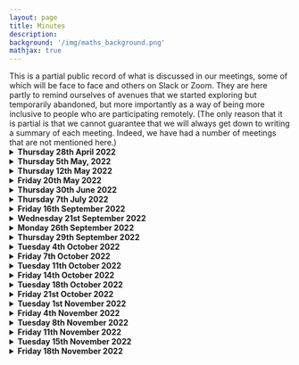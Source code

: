 ```yaml
---
layout: page
title: Minutes
description:
background: '/img/maths_background.png'
mathjax: true
---
```

<!-- dropdown help from: https://gist.github.com/pierrejoubert73/902cc94d79424356a8d20be2b382e1ab -->
<!-- markdown help from: https://stackoverflow.com/questions/15917463/embedding-markdown-in-jekyll-html --> 
<div markdown="1">
This is a partial public record of what is discussed in our meetings, some of which will be face to face and others on Slack or Zoom. They are here partly to remind ourselves of avenues that we started exploring but temporarily abandoned, but more importantly as a way of being more inclusive to people who are participating remotely. (The only reason that it is partial is that we cannot guarantee that we will always get down to writing a summary of each meeting. Indeed, we have had a number of meetings that are not mentioned here.)

<details>
    <summary><b>Thursday 28th April 2022</b></summary>
    
<!-- ### Thursday 28th April 2022 -->
    
*Present (on Zoom): Katie Collins, Timothy Gowers, Angeliki Koutsoukou-Argyraki, Matei Mandache, Bhavik Mehta, Wills Wynn-Thomas.*

This was mainly an introductory meeting where those present got to know each other. Amongst the topics discussed were what our short-term targets might be, when we wanted to start in earnest, how an associated website might be designed and what platform it might run on, how best to organize ourselves to get the benefits of being a team, and what further skills we might be looking for when recruiting. The meeting took place half an hour or so after TG announced the project online.

Not too many firm conclusions were reached. Here are a few scattered thoughts that I (TG) remember a week later.

1. There was a fairly clear wish to get started as soon as possible, though some of us had other commitments that would for the time being limit the amount they could devote to the project. The level of activity is likely to increase significantly in September and then again from October.
2. There seemed to be general acceptance that a good short-term target would be to try to develop a platform that would make applying problem-transforming ``moves" easy and transparent, so that (i) people could play with it and (ii) people could design high-level programs for choosing which move to do when, with the implementation of the moves already taken care of. If we had such a platform, it could greatly facilitate, and therefore accelerate, later research.
3. It was felt that the approach we were likely to take was sufficiently different from the approaches taken in various formalization communities that it would be better to create such a platform from scratch than to write it on top of a prover such as Lean, Isabelle or Coq. (However, we would make the design public, to make it as easy as possible for anyone who wanted to build a similar platform in Lean, say.) 
4. The suggestion was made that Sledgehammer would be useful for identifying problems that are beyond the scope of current provers, to give us some challenges to work towards.
5. Github pages was suggested as a good platform for a website. It was felt that we might need various different kinds of page. For example, a wiki could be useful as a way of organizing what we had done so far, and helping others to join in at a later stage. Something like a blog could be good for shorter-term interactions. And it would be good to have repositories for things like attempts to find "fully motivated proofs" of theorems, bits of code, accounts of technical difficulties that are holding us up (that is, "open problems" but not in the usual mathematical sense), possible approaches to some of the theoretical questions, and so on.
</details> 

<details>
    <summary><b>Thursday 5th May, 2022</b></summary>

<!-- ### Thursday 5th May 2022 -->

*Present (on Zoom): Katie Collins, Timothy Gowers, Mateja Jamnik, Angeliki Koutsoukou-Argyraki, Matei Mandache, Bhavik Mehta, Wills Wynn-Thomas.*

I am writing this almost a week later, and have only a rather incomplete memory of the meeting. We welcomed Mateja Jamnik, who underlined the importance of having clear criteria for what would constitute success with the project. TG pointed out that this was partially addressed in the 54-page document accompanying the announcement of the project. However, the criteria there were focused mainly on extending the range of proofs that can be found without cheating, and while sufficient progress in that direction would certainly count as success, there are more theoretical goals that would do so as well, if attained, so further thought is needed here. 

TG reported on the reaction to the announcement a week earlier, including almost 30 expressions of interest from potential future participants. 

There was some discussion about what constitutes a motivated proof. MM reported on his attempts to find a motivated proof of the intermediate value theorem. He had found that the easiest approach to motivate was repeated bisection, but that it was difficult to justify completely the observation that the intersection of the intervals is a singleton -- where does the decision to look at the limit of the left end points come from? MJ pointed out that some of our ideas about motivated proofs and the relationship between move types and what is stored in the library resemble Alan Bundy's concept of proof planning. 

BM introduced a functional equation $f(x^3+y^3)=xf(x^2)+y^2f(y)$ (where $f:\mathbb R\to\mathbb R$) and some time was spent trying to find a motivated solution to it. We got as far as conjecturing, in a suitably motivated way, that the only solutions were of the form $f(x)=ax$. 

The website was again discussed but the discussion was rather brief and not much progress was made. However, KC had made useful suggestions during the preceding week: among the options considered (for very different purposes) were GitHub pages and Slack.
</details> 

<details>
    <summary><b>Thursday 12th May 2022</b></summary> 
    
<!-- ### Thursday 12th May 2022 -->

*Present (on Zoom): Katie Collins, Timothy Gowers, Angeliki Koutsoukou-Argyraki, Matei Mandache, Bhavik Mehta, Wills Wynn-Thomas. Apologies received from Mateja Jamnik.*

We started out by discussing what we wanted from a website. TG had sent round some ideas during the week. BM, KC and TG agreed to discuss it further, with MM also expressing an interest, and revealing that he had some knowledge of Javascript.

We spent a bit of time discussing what might go into the library of a theorem-proving program, the basic idea being that it should represent the "background knowledge" of a human mathematician who is solving a problem. What qualifies a statement to be "library-worthy", as opposed, say, to being a statement that one would expect to deduce quickly from library results? And how should the library be structured? Should it have a tree (or DAG) structure? Should there be tags to model associative memory? Should a useful special case of a general result be recorded separately? There are many questions like these.

AK-A told us about a project she is involved in called [concept-oriented search](https://behemoth.cl.cam.ac.uk/search).

We also discussed Monte-Carlo key search.

We discussed "noticing". For instance, what happens when it jumps out at us that the expansion of $(x+y)^3$ is relevant to a problem where it is not given to us directly?

We talked about post-mortems of proofs, which are important for human mathematicians but potentially quite challenging to program a computer to do. For example, if we are searching for a suitable inductive hypothesis, sometimes we try out a hypothesis that we do not expect to work, with a view to analysing why it doesn't work and strengthening it in a suitable way. As another example, sometimes to find a proof of a statement we try to prove the negation with a view to understanding why we have failed. 

AK-A mentioned Nitpick and Quickcheck, two counterexample-finding tools in Isabelle.

</details> 

<details> 
    <summary><b>Friday 20th May 2022</b></summary> 
    
<!-- ### Friday 20th May 2022 -->

*Present (in person, at different moments): Katie Collins, Timothy Gowers, Angeliki Kousoukou-Argyraki, Bhavik Mehta, Wills Wynn-Thomas.*

We met in person for the first time. In the late morning Katie Collins, Bhavik Mehta and Timothy Gowers mainly discussed technical details of the website. We then went to lunch in Churchill, where we had arranged to meet members of Larry Paulson's group. Wills Wynn-Thomas joined us there. After lunch, TG, BM and WW-T went back to CMS (the Centre for Mathematical Sciences) with Angeliki Koutsoukou-Argyraki, where for the first time we were able to have a mathematical discussion with the help of a whiteboard (and also a glass table top). We discussed how a proof of Ramsey's theorem might be generated using a finite set of moves, and also, following on from the discussion initiated by Matei Mandache two weeks earlier, how the proof of the intermediate value theorem that produces the rabbit $\sup\lbrace x\in\mathbb R: x^2<2\rbrace$ could be fully motivated. Some progress was made.

</details> 
    
<details> 
    <summary><b>Thursday 30th June 2022</b></summary> 
    
<!-- ### Thursday 30th June 2022 -->

*Present (on Zoom): Katie Collins, Timothy Gowers, Angeliki Kousoukou-Argyraki, Matei Mandache, Bhavik Mehta, Wills Wynn-Thomas.*

This is not the first meeting since 12th May, but the meetings since then have been on Slack, so we have complete transcripts of them. 

We discussed the current state of the website: the upshot of the discussion was that soon it will be ready to be populated, and that it is a realistic target to have a fairly complete initial website by the end of July.

TG gave an update on recruits: one postdoc is due to start in October and two PhD students in January.

We discussed where we felt we had got to with defining move types. There is work needed to define individual move types more precisely, which also requires us to pin down what precisely is being ``moved", so there was some discussion about how we should define what a problem state is. It seemed like a realistic target to come up with a satisfactory notion of problem state by the end of the month, and to have a program that could implement at least some move types (but not necessarily with a nice interface). By the end of September, it might be reasonable to hope for more: a system that would allow us to implement all the move types that we have come up with so far, and moreover a system that would be readily extendable. Ideally the interface would be nice enough to be convenient to use even if it wasn't all that pretty.

</details>
    
<details> 
    <summary><b>Thursday 7th July 2022</b></summary> 
    
<!-- ### Thursday 7th July 2022 -->

*Present (on Zoom): Timothy Gowers, Angeliki Kousoukou-Argyraki, Matei Mandache, Bhavik Mehta, Wills Wynn-Thomas. Apologies received from Katie Collins.*

We discussed whether it would be desirable to switch for a while from our current focus on theoretical questions (and in particular the question of pinning down a good notion of "motivated proof") to trying to design and implement an algorithm. The aim in the latter case would be to produce a program that was capable of solving problems that ROBOT had been unable to solve, and more generally to set ourselves a benchmark by seeing what we were able to achieve in a relatively short time before the project started in earnest in October.
    
The general feeling was that this would be a good idea. Of course, it raised subsidiary questions. One was what problems we would like the program to solve that ROBOT did not solve. TG is keen on trying to get a program that can prove that a uniform limit of continuous functions is continuous, which he judges to be an ambitious but not unrealistic target. It would also be good to try to identify problems that are just beyond what ROBOT could do -- one such example is to prove that if f is an injection then f(A cap B) = f(A) cap f(B).
    
AK-A brought up the question of how we wanted to go about populating the library that the program would draw on, making the suggestion that we might like to take an existing library and modify it for our purposes (which would include leaving out several of its statements, and also imposing some kind of partial order on the results). TG raised the issue that the way results are stated in textbooks is often not the way we use them in context: for example, if we see that d(x,y) < a and d(y,z) < b, we will typically go in one step to d(x,z) < a + b. So we may want several different formulations of key results so that the program doesn't have to keep working out the simple equivalences. 
    
It was agreed that at this stage the most efficient way to get a program up and running would be for those interested in programming to work closely together.
    
 </details>
    
 <details> 
    <summary><b>Friday 16th September 2022</b></summary> 
    
<!-- ### Friday 16th September 2022 -->

*Present (on a Slack huddle): Timothy Gowers, Angeliki Kousoukou-Argyraki, Wills Wynn-Thomas.*

This was a meeting with just a few of us to discuss the structure and content of the library.
    
From what I remember, the bulk of the discussion ended up being looking at the HOL library and thinking about which results in it would be appropriate ones to include in our library and which wouldn't. We found examples of both, and thought about what the distinction was.
 
One example was the result   (succ x - y) - succ z = (x - y) - z.  I was fairly convinced that that should not be in our library, but what was the reason? Of course, it can be easily deduced from other results, but that is not a sufficient condition for excluding it, since if we include simple consequences of results, then it can make searching for matches much easier. (I'm thinking of things like versions of the triangle inequality such as $d(y,z) \leq d(x,y) + d(x,z)$ that are there to save us from having to use symmetry, or statements like $a + b - a = b$ that avoid the need to use commutativity and the definition of additive inverses.) In the end, what seems inappropriate about the above result is that it would not be used in a normal mathematical context or in a low-level context. To elaborate, if we are reasoning in the integers, we typically use properties of addition, subtraction, multiplication, etc., and we use them directly, so we never even write down an expression that involves the successor function. If on the other hand we wish to prove something like the associativity of addition using the Peano axioms, then we will use the successor function, but then it will be a low-level proof, so we would normally expect to work from the axioms, rather than using lots of statements like the one above. (More precisely, we would probably prove a sequence of basic facts, and each result in that sequence would make use of earlier results.)

Another example was a result in a section on Euclidean spaces, which said that if $u_1,...,u_n$ is an orthonormal basis and $|<x,u_i>| \leq |<y,u_i>|$ for every $i$, then $||x|| \leq ||y||$. It seems to me that if our target was to prove that $||x|| \leq ||y||$, then we wouldn't immediately go and search for tools such as the above, and see whether they work. Rather, we (by "we" I mean humans here) would tend to know that it's probably easier to square both sides, and if there was a handy basis around, then we might well change the target to $\sum_i<x,u_i>^2 \leq \sum_i<y,u_i>^2$. At that point, if there was some reason to think that the hypotheses might be satisfied, we could consider using the rule that if $a_i \leq b_i$ for every $i$, then $\sum_i a_i \leq \sum_i b_i$. That last result is in the HOL library too, but it seems more natural to me. So for some reason my instinct here is that the program should be expected to reduce the inner product statement to the more basic statement about real numbers. And I think that's borne out by what a human mathematician would say if challenged: the reason that $||x|| \leq ||u||$ would be that if every coordinate of $x$ w.r.t. the basis is at most the corresponding coordinate of $y$ w.r.t. the basis, then when you add up the squares of the coordinates of $x$ you get at most what you get for $y$ (silently using the fact that $x^2$ is an increasing function on the non-negative reals). I don't think anyone would appeal to the principle that if you increase the sizes of each coordinate then you increase the norm.
    
Even with the real-numbers result, I don't think if we want to prove that one sum is smaller than another sum that we should instantly reach for a result like that in the library, since very often its hypotheses won't be satisfied. But that's not really a question about the content of the library, so much as how library reasoning should work.

We also discussed the content of a library about Zorn's lemma and related results. We would surely want all three of AC, Zorn and the well-ordering principle in the library, because mathematicians make use of all three in proofs -- which equivalent statement is most convenient to use varies from problem to problem. But the library also contains a lot of lemmas about chains, maximal elements, etc. For instance, it has a slightly strange definition of the "successor" of a chain, which is applied to all subsets of the set in which the chain lives (no doubt for technical reasons). It is defined to be the set itself if the set is not a chain or if it is a maximal chain. Otherwise, it is defined to be any chain that strictly contains the given chain. So it's not well defined. I'm not sure how Isabelle handles that, but probably just by treating this kind of successorship as a relation rather than as a function. Anyhow, this is building up to saying that there is a lemma that says that C is a subset of succ(C), which follows completely trivially from the definition. This morning my view was that that should not belong to the library, but now that I think about it again, I'm less sure -- one wouldn't want the poor old program to have to go through the trivial proof. But I'm not sure I would want the definition of succ(C) in the first place, which I think is probably there for the purposes of formalizing a slightly strange proof of Zorn's lemma.
    
As a first stab at a general principle, I'd say that the easy results we want to put in the library are those that we would expect to use silently in higher-level proofs. So a result like  succ(x) - succ(y) = x - y  would not be included, because I can't imagine any problem for which it would be appropriate to quote that: if the problem is at the level of arithmetic then I would never mention succ, and if it's at the level of the Peano axioms then I would expect to formulate and prove that result if I found it useful. By contrast, a result such as  $(x + y \leq z\ \wedge\ y \geq 0)  => x \leq z$  is something that represents the kind of "small jump" that one often sees in mathematical writing, so it would be reasonable to include that in the library.
    
We also discussed other examples of reformulating results to make it easier for a program to spot when they can be applied. One example is the mean value theorem. It is quite common for undergraduates to see the theorem in lectures but then not to notice that it is the tool to use when one wishes to prove statements such as that if $f$ is differentiable with strictly positive derivative then it is strictly increasing. However, if one were to present a reformulation that says "Let $f$ be differentiable with derivative that belongs to an interval $I$. Then $f(b)-f(a)\in(b-a)I$ for every $a,b$.", then it would be easier to spot that the mean value theorem was applicable: the hypothesis is of exactly the right form, and the conclusion quickly implies what we want. It will be interesting to think about whether this can always be done or whether for some results one needs a separate type of "how to use this result" entry in the library. The former would be preferable, but maybe it is too much to hope for.
    
</details>
 
 <details> 
    <summary><b>Wednesday 21st September 2022</b></summary> 
    
<!-- ### Wednesday 21st September 2022 -->

*Small in-person meeting with Katie Collins, Timothy Gowers, and Wills Wynn-Thomas.*

The main focus was going through (part of) the proof that a uniform limit of continuous functions is continuous. We agreed that nested boxes are the best way to handle statements with a more complex logical structure. But since that wasn't controversial, it wasn't the most interesting point. We also talked a bit about whether it's possible to use hypotheses instead of type declarations. WTG wondered whether there might be problems applying a result such as that if $a + c < b + c$ then $a < b$ (stated with the hypotheses that $a$, $b$ and $c$ are real, say) in a situation where we had terms such as $d(x,y)$. Where in a problem state would it say that $d(x,y)$ satisfies the hypothesis "is real"? Would we, for example, use the hypothesis that $X$ is a metric space to "deduce" (using library reasoning) that for every $u$, $v$ in $X$ we have $d(u,v)$ real? If we did that, would it be importantly different from what a type system would do less visibly? I don't know what I think about this.
We also discussed situations where we have a hypothesis such as
     
$$ 
\forall \epsilon (\text{real}(\epsilon)\ \wedge\ \epsilon > 0) => ( \forall x\ x\in X\implies (P(x,\epsilon) => Q(x,\epsilon)) )
$$

One approach to a hypothesis like this is to make $\epsilon$ a metavariable and add the statements $\text{real}(\epsilon)$  and  $\epsilon > 0$   as targets (done in such a way that it's clear what hypotheses we're allowed to use). It looks a bit strange to do this, as these targets are somehow not "substantive". But that seems to be a question of presentation/interfaces etc. and not really a question about how the program should work.
Another approach is simply to "carry around" the conditions  $\text{real}(\epsilon)$  and  $\epsilon > 0$  as we go along, and reason with the "interesting" part of the hypothesis, knowing that at some stage we'll have to verify the conditions. This is similar in spirit to forming metavariables -- it's just that it's not the choice of epsilon that is being postponed (though that's true too) but the verification of some basic, and maybe sometimes less basic, conditions.

A technical point that came up is that the uniform convergence hypothesis is applied twice, to get that $f(x)$ is close to $f_n(x)$ and that $f(y)$ is close to $f_m(y)$, and it feels natural to use the same upper bound for both distances. But it also seems wrong to assume that when we use a universally quantified hypothesis more than once, then we should make the same substitutions both times. Indeed, we obviously won't do so for all variables, but I'm saying that we won't necessarily want to do so for any variables. So it feels safer to expect the program to choose different metavariables and identify them later if that seems appropriate (and indeed we end up wanting to identify n with m above). We didn't fully resolve this issue and WTG plans to work through the example by hand again to try to get an idea of how it would work if we don't take the same small real number both times.
     
We also briefly discussed how we wanted to handle OR statements in a tableau, which is not completely straightforward, since most of the nice options were taken up by the proposed notation for AND statements. Since an OR statement is logically equivalent to an implication, and since implications lead to various complications, it is not too surprising that OR statements are complicated too.

Another question that came up concerned peeling. If we have a box within a box, and in the smaller box is a quantifier, we can either peel it to just outside the smaller box or to right outside the whole thing. Which do we want to do? We'll need to look at some examples to decide on this. Logically this is starting with a statement such as $P\implies(Q\implies\forall x\ R(x))$ and deciding whether we want to change it to $P\implies\forall x\ Q\implies R(x)$ or to $\forall x\ P\implies(Q\implies R(x))$. The answer will certainly *sometimes* be the second option. The question is whether there are contexts for which the first option is preferable.
    
 </details>
    
 <details> 
    <summary><b>Monday 26th September 2022</b></summary> 
    
<!-- ### Monday 26th September 2022 -->

*Slack huddle with Katie Collins, Timothy Gowers, Angeliki Koutsoukou-Argyraki and Wills Wynn-Thomas, with Bill Hart attending in an unofficial capacity.* 

<p>The informal agenda of the meeting was effectively set in a Slack comment of Wills Wynn-Thomas, who wanted to talk about three "attackable issues", as he called them, that have arisen during his work on creating a first program. They are the nature of the library and how it should be searched, how the program should cope with easy existence problems (such as finding two positive numbers that add up to at most a given positive number), and what we should do about types.</p>
     
Before we got on to discussing those issues, WWT showed us the current state of the interface he is building, and the main thing the other participants took away from the meeting was how attractive it was. At the moment it lacks a lot of functionality that we would eventually want -- in particular, it has no automation, and although the user can choose some moves by simply clicking on appropriate buttons, some of them have to be typed in, and library search has to be done by had, also with typing in. However, there is every reason to think that these deficiencies will be remedied soon, and in the meantime the display of problem states and the implementation of moves that have been implemented are very impressive and a shot in the arm for the project. The interface is web based, so once it is sufficiently easy to use, we will think about deploying it publicly.
     
We reached a plan for starting the library, which was for AKA to create a document and fill it with a few results, for the rest of us to look at it and comment on the choice of results and the format in which they are entered, and once we reach some agreement about the content and format, for us to try to get quickly to a fairly substantial library, probably with AKA leading the effort but with others able to contribute to it. There was some discussion about how the library should be organized. WTG expressed the hope that its contents would not have to be categorized by hand, and that the program's search methods would automatically pick out suitable results. AKA pointed out that some categorization is important to make the library convenient for humans to browse (not for the purpose of solving problems, but for the purpose of evaluating the current state of the library). However, this categorization need not be used by the program. 
     
For the moment, the plan with easy existence problems is to have a repertoire of very easy problems -- ones that humans instantly know the answer to and that we don't want the program to have to keep on and on solving -- in the library, and for slightly harder existence problems to be solved by the program by means of metavariables and simplification of problem states. However, we are likely to have to revisit this question soon.
     
We agreed that it would be interesting to see how far we could get without an explicit type system. It's clear that we want the program to have some idea of types, so that it doesn't for instance see the statement 2+3=5 and consider trying to deduce from it that dim(5) is at most dim(2)+dim(3). This particular problem won't arise, as the program gives different names to different kinds of addition (in the background, though the interface will use the addition symbol for all of them). However, it may be that if we store results in the library with type declarations treated as hypotheses, then the program will simply not be able to make type errors of this kind unless its input already contains type errors.
</details>
    
<details> 
    <summary><b>Thursday 29th September 2022</b></summary>  
    
*In-person meeting with Katie Collins, Timothy Gowers, Bill Hart, Matei Mandache, and Wills Wynn Thomas*
    
After lunch with Larry Paulson's group, we had more of a work meeeting, mainly to discuss with Wills the next steps for the program. One suggestion was to introduce some very simple automation to it — e.g. a waterfall architecture that prompts the user when it finds more than one top-priority thing it can do. Another was that in the absence of a library, one could simply input the relevant library results (such as basic definitions) as hypotheses, which of course avoids the whole problem of library search but could still be interesting.
    
Bill raised an interesting point about whether making the library as efficiently searchable as possible for the program would conflict with making it conveniently searchable by humans — something we would want for the purposes of development. I don’t know whether we came to a firm conclusion on that question.
    
We also discussed what it would take to get the program to be able to solve easy algebra problems. Wills mentioned an example he had tried working through, which is to show that every element of a finite group has a non-trivial power equal to the identity. This appears to require an “idea” — to use the pigeonhole principle — which it is not immediately clear how to motivate, since the payoff doesn’t give you straight away a power of x equal to the identity, since you have to do the additional step of translating your two equal powers so that one of them becomes the identity. So what would prompt the program to use the pigeonhole principle in the first place?
    
After Katie and Tim had left, the meeting became a more technical one, mostly to go through the code written so far. There was a discussion also about whether we want the Haskell code for an interactive website to be run on a server (as it is at the moment) or to embed it into a Javascript program that executes on the client device. The consensus was that the latter would be preferable, due to security concerns and the risk of the server getting overloaded if there are too many requests.    
</details>
    
<details> 
    <summary><b>Tuesday 4th October 2022</b></summary>  
    
*In-person meeting with Michal Buran, Timothy Gowers, Bill Hart, Matei Mandache, and Wills Wynn Thomas*    
    
The main aim of the meeeting was to settle, if we could, on a format for library entries. We also had quite a detailed discussion about how a program could search the library without using brute force. Typically, a search will be for library results that have certain features, such as involving groups, or having a certain statement as a target (maybe only after some bound variables have been instantiated), etc. Probably we'll arrange the library in a way that makes it possible to do a tree search, or at least to narrow down the options a lot with a tree search, so that even if we resorted to brute force to do the rest, it would hardly matter from the point of view of running time (though we might want to be a bit subtler for theoretical reasons). 
    
We also considered the question of how much of a type system we would need, or how little we could get away with. The current plan is for equivalences to be stored in one way (the type conditions listed first and then a list of statements given that are equivalent under those conditions) and implications in another (all hypotheses, whether "substantive" or not, listed above the line, and conclusions below). WTG suggested a possible definition of a "non-substantive" hypothesis, as being one that one never actually proves except in the trivial way of matching it exactly with an assumption. So backwards reasoning that left a type hypothesis as an unmatched target would not be allowed. It may not be possible to detect this distinction automatically, but it would give a manual way of labelling type hypotheses when inputting library reuslts. 
    
We also had quite a lot of more speculative discussion, e.g. about how human memory works in a mathematical context and how we might try to model that. 
</details>
    
<details>
    <summary><b>Friday 7th October 2022</b></summary>
    
*In-person meeting with Michal Buran, Timothy Gowers, Bill Hart, Matei Mandache, and Wills Wynn Thomas*
    
A few hours before the meeting, MB sent a message to our Slack channel with some useful comments about the project. We discussed some of these. One was whether we were trying to model a "warts and all" human mathematician who tries silly things that don't work, learns from the experience, and eventually settles on a correct argument, or do we want more like a "superhuman" mathematician that almost magically chooses the best thing to try at each stage? TG suggested that maybe we want a superhuman mathematician for easy problems (a bit like a very experienced university professor dealing with routine questions from an undergraduate course), but that clearly there will come a point where we reach a plateau unless we allow quite a lot of backtracking. MB also expressed a worry that some of our motivated proofs were rational reconstructions after the event and that the true process of finding proofs is more messy. A third point was that maybe we are too optimistic about the general problem of extracting the right result from the library. A fourth, which we did not get round to discussing, was that there was a risk that we would overfit to a few problems unless we took steps to avoid that by feeding the program random problems that it had not seen before. And a fifth point was that it would be important to avoid "heuristic explosion": if we introduce too many heuristics to deal with difficulties as they arise, then we should make a serious effort to find deeper underlying principles that would allow us to reduce the number of them. 
    
Subtasks seem to be a good answer, at least in the short term, to some of these concerns, so we spent a while discussing them, and looking at how they can be used to solve a couple of problems. We decided that it was going to be hard to have a satisfactory library search procedure without using subtasks, so our immediate bottleneck is not in fact the lack of a library search procedure but rather the lack of a list of subtasks and features that would guide such a search. TG suggested that it would be good to have a clear separation in the program between the parts that recognise features and the parts that use that recognition to decide what moves to do. MM expressed keenness to start incorporating these aspects of the problem-solving process into the program. So all in all it became clear that settling on a good set of features/subtasks was a high priority. Another priority is to build up the library. TG showed some work he had done in that direction, focusing on definitions and results that would be useful for solving a topological-spaces problem that provides a characterization of continuous functions in terms of closures. The focus of his work was on the content of the library, but it should be fairly easy (if tedious) to rewrite the definitions and results he listed in the format we eventually decide on.
    
We discussed more general matters, such as how far we thought we would be able to go with basic moves and syntactic matching. The general view was that it could probably do some quite interesting things, but that eventually we would reach problems where more was needed. TG mentioned the problem of showing that a continuous function on [0,1] is bounded if one does not know the Heine-Borel theorem (or any other theorem related to compactness). The hard step for a program seems to be to get from observing that the function is locally bounded, which comes quite easily, to deciding to try to prove that [0,1] can be covered by finitely many of the intervals that show up in that statement. Once one has decided to prove that, finding the proof itself is not too bad, at least if one is familiar with "continuous induction". A possible route for a human would be to try to construct a locally bounded function on [0,1] that isn't bounded, and to notice what goes wrong. But that would be a step more sophisticated than anything that the "first generation" program we are currently planning could do. In general, a program that could attempt to prove the opposite of what it really wants to prove in order to learn from why it fails to do so would be powerful enough to solve some very interesting problems.
    
TG suggested an approach to the problem of showing that if $x$ is a nilpotent element of an algebra then $1+x$ is invertible. It is to decide first to build an element out of 1 and $x$, since that is all one is given, to note that the most general object one can build out of 1 and $x$ is a polynomial in $x$, to note that if $x^n=0$ then the degree of that polynomial is less than $n$, to write the polynomial out with its coefficients as metavariables, and then to solve the resulting equations for the coefficients, which is easy as they are in triangular form (this ends up just doing the polynomial long division). At the end one would observe that the extra $x^n$ that is left over is equal to zero so doesn't matter. Some scepticism was expressed that this was genuinely a "rabbit-free" presentation of the solution. (The challenging part might be the part where one reasons that it makes sense to go for a polynomial in $x$. We would want that to be a special case of a very general mode of reasoning rather than an ad hoc trick that was fed into the program.)
</details>
    
<details>
    <summary><b>Tuesday 11th October 2022</b></summary>
    
*In-person meeting with Michal Buran, Katie Collins, Timothy Gowers, Bill Hart, and Matei Mandache*
    
This was mostly a fairly chatty meeting about the longer-term future of the project.
</details>

<details>
    <summary><b>Friday 14th October 2022</b></summary>
    
*In-person meeting with Michal Buran, Timothy Gowers, Bill Hart, Matei Mandache, and Wills Wynn Thomas*    
    
The meeting started with MM describing a technical problem with the way the current program uses de Bruijn indices, which can result in it making mistakes when it expands definitions. The conclusion of the resulting discussion was that there were ways round this problem, though they might be a little tedious to implement.
    
Most of the meeting was spent going very carefully through the example of showing that an intersection of two open sets (in a metric space) is open. In a way this was a curious discussion to have, since the problem in question is one that ROBOT was able to do without difficulty. However, it did so by using a waterfall architecture of a kind that fails for other quite simple problems, so we wanted to find a different approach where "I can't find much else to do, so let's do this" would not count as a sufficiently good reason to do a move. 
   
The difficulties started from the very beginning. ROBOT's first move is to expand the target "$A\cap B$ is open" using the definition of open sets. But there is no obvious justification of this in terms of syntactic matching. Eventually we realized, thanks to a remark of MM, that subtasks could probably justify it, as follows. We would like to destroy the term $A\cap B$. One way to do that is to use the rule that $x\in A\cap B$ is equivalent to the conjuction of $x\in A$ and $x\in B$. That leads us to formulate a subsubtask -- that of creating the expression $x\in A\cap B$, which can be achieved in one move by expanding the definition of "is open". 

We then spent some time discussing why that particular subtask would be preferred over other "silly" subtasks, coming to the conclusion that it is probably unrealistic to hope for the program to keep zeroing in on the right thing to do, and that what we should be looking for instead is ruthlessly efficient pruning of very small search trees. So silly options might be considered, but they would be quickly rejected on the grounds that they are not "rewarded by something nice happening".  
    
The discussion continued in this vein, and while it did not lead to any attempt to design an actual algorithm, it did feel as though it was getting us closer to the point where we might want to try that.     
    
</details>    
    
<details>
    <summary><b>Tuesday 18th October 2022</b></summary>   
    
*In-person meeting with Timothy Gowers, Bill Hart, Matei Mandache and Wills Wynn-Thomas, with Katie Collins present via Zoom.*
    
This was one of our more informal chatty meetings, but it felt quite useful. We talked a little about algorithms for efficiently searching, including using hashes of hole expressions that had been substituted, whether we might use a balanced tree and how the search order would be given. (We are using the phrase "hole expression" to refer to a mathematical expression that has "holes" that can be filled in by terms of appropriate types. For example, if $X$ and $Y$ are given sets and $f:X\to Y$, we might write $f(\ )$ to mean $f$ evaluated at some element of $X$ that needs to be filled in -- that is, "placed in the hole".)  
    
</details>
    
<details>
    <summary><b>Friday 21st October 2022</b></summary>   
    
*In-person meeting with Timothy Gowers, Bill Hart and Matei Mandache*
    
MM reported that he had sorted out the difficulty with de Bruijn indices, so now the program correctly expands statements that involve quantifiers. 
    
The bulk of the meeting was taken up with a discussion of the moves needed to generate a proof that a compact subset of a Hausdorff topological space is closed. The aim was not to try to explain why a program would choose the moves, but just to understand the logic of the situation well enough to see which moves would be needed. As a result of working through the problem, three moves (or rather move types) were identified as ones that we probably need but do not yet have. 
    
The first was Skolemization. When we apply the Hausdorff condition, we have a point $x$ outside a compact set $A$ and for each $y\in A$ we find disjoint open sets $U(y)$ and $V(y)$ with $y\in U(y)$ and $x\in V(y)$. From the statement $\forall y\in A\ \exists U(y)\ \exists V(y) P(U(y),V(y))$ we then (as humans) do a kind of peeling of the existential quantifier, saying "For each $y$ let's take that $U(y)$." More formally, we convert the statement into $\exists U,V:A\to\tau\ \forall y\in A\ P(U(y),V(y))$. 
    
The passage from the first statement to the second relies on the axiom of choice, but many humans do it without even noticing that they are making infinitely many arbitrary choices, so it makes sense to have this as a move (which the user of a program would have the ability to switch off if they were queasy about using AC). It so happens that for this problem choice is not needed, since one can simply take all possible pairs $(U(y),V(y))$ instead of choosing just one for each $y$. Nevertheless, Skolemization seems like a good move to have.
    
The second move type that is useful but that we do not have is "de-peeling". If we wish to prove a statement of the form $\forall x\ P(x)$, then we will happily peel the universal quantifier -- that is, we will attempt to prove $P(x)$ for some arbitrary $x$. However, if we have a statement of the form $\exists y\ \forall x\ P(x,y)$ and we make $y$ a metavariable, then the picture changes. We may peel $x$, but it is not enough to establish $P(x,y)$ for a single $x$, even if that $x$ is arbitrary, since we may have made choices that depend on $x$. So we have a situation that is a bit like other situations where we want to prove that some object exists with more than one property, except that here we have infinitely many properties (potentially anyway). What we need to do is simplify the problem but be careful not to commit ourselves too much to one particular $x$. Having simplified, we will with luck end up with a problem $\exists y\ \forall x\ Q(x,y)$, where $Q$ is a simpler statement than $P$, and proceed from there. But for this we sometimes want to bring the $\forall x$ back down into the target, possibly with a view to "de-expanding". As I write this, I realize that de-expanding is something we have not really discussed, though the way expansions are curretly set up, this is not an issue, since they are given as equivalences, without it being explicitly said that one side is defining the other. 
    
The third move type is something we called "naming". We got to a point where a term $y(w)$ (in the notation we were using) had the property that its constituent parts $w$ and the function $y$ only ever occurred as part of the term $y(w)$. It was then useful to give it a name, $q$. The reason was the following. We had a function $y:A\to\Delta$, and $\Delta$ had the important property of being finite. We had a target of the form $\forall w\in A\ P(y(w))$, and wanted the program to get from that to seeing that it was sufficient to prove $\forall q\in\Delta\ P(q)$. One way to do that is to peel so that we have a hypothesis $w\in A$ and a target $P(y(w))$. Then from the hypothesis we deduce $y(w)\in\Delta$. Now this new hypothesis and the target have a matching term $y(w)$. We can decide to call that $q$. That would be the naming step. But there is slightly more to it than that, because we also want to quantify over $q$. So the logical move is to go from $\forall w\ w\in A\implies P(y(w))$ to $\forall q\ (\exists w\in A\ y(w)=q)\implies P(q)$, and then we weaken the hypothesis $\exists w\in A\ y(w)=q$ to $q\in\Delta$. I think the first step there is the move we don't have. 
    
There was also a fourth step that wasn't exactly a move but it was a library result of a rather special form that needed some discussion. At an early point in the proof one has a point in $A$ and another point not in $A$ and one deduces that they are distinct points and therefore that the Hausdorff condition can be applied to them. The library result in question is the very general statement that if $P(x)$ and $\neg P(y)$, then $x\ne y$. (This follows from the principle that if $x=y$, then $P(x)\implies P(y)$, but for several applications it is a more directly applicable form of the principle.) We discussed how a program would spot a match for this principle. It would be quite natural for it to note that it wanted to prove that $x\ne y$ and to consider trying to find a property that distinguishes them. To search for such a property, it needs to look in the hypotheses for statements that involve $x$. It can do that by looking at nodes of the parse tree (in suitable position) labelled with relations, connectives or quantifiers, and checking whether the relevant subtrees contain leaves. MM suggested that once such a match had been found, the relevant statement should be given a name $P(x)$, so that then the match would be easier to identify. Here one also needs a further step to convert $y\notin A$ into $\neg(y\in A)$, but that can be achieved using subtasks. 
    
</details>
    
<details>
    <summary><b>Tuesday 1st November 2022</b></summary>   
    
*Mixed Zoom/in-person meeting with Katie Collins, Timothy Gowers, Bill Hart, Angeliki Koutsoukou-Argyraki, Matei Mandache, Bhavik Mehta and Wills Wynn Thomas*  
    
Some of the topics we discussed were as follows.
    
What is needed for us to make progress on the library? Two things we need to do are to devise a mini-language for inputting library results, and to write a parser for that language that will convert those results into syntax trees that the program can process in a convenient way. We ended up taking the view that the most convenient input language would probably be a kind of pseudo-LaTeX. For example, the definition intersection of two subsets of a set might be written as "set(X) \and subset(A,X) \and subset(B,X) \and x \in (A \cap B) \iff x \in A \and x \in B". (We did not decide on an actual format, so this is just an example of the kind of thing we might go for, and it clearly raises all sorts of questions.) 
    
It was also mentioned that it would be good to describe carefully and implement a few move types that we do not yet have.
   
Should the library be a relational database? 
    
When a result is often applied after a small amount of manipulation, should we add a reformulated result to the library that includes the manipulation, so as to make the result show up more readily in searches? An alternative would be to store the result as relevant if certain conditions are satisfied. In the latter case, the result would be added to the problem state as a hypothesis, at which point the program would think about how to use the new hypothesis (a much easier task than identifying the hypothesis out of all the statements in the library). 
    
There was a technical discussion about use of GitHub -- forks vs branches, when pull requests should be made, etc.
    
How do we represent statements such as that the intersection of two subgroups is a subgroup? In particular, what is a subgroup? If we define it to be a subset that is closed under the group operation, then it is false that a subgroup of a group is a group, since it is just a set. This is, unsurprisingly, a familiar problem to the formalization community, and there are standard ways of dealing with it. We agreed that we would need to address the issue sooner rather than later.
    
What makes one result in the library more basic than another? When one thinks about it, there are different orders at play. For instance, one might wish to say that topological spaces are less structured, and therefore more basic, than metric spaces. On the other hand, typically one teaches metric spaces first, so that one has interesting examples of topological spaces before defining them. More generally, it is very common to develop mathematics by abstracting away from more structured objects to less structured ones. It was suggested that to decide what order we want to take, we should focus on what we want the order to achieve for us. Perhaps the main thing is that we don't want the program to assume an "advanced" result in order to prove a "simple" one. Returning to the example, if we are asked to prove that the inverse image of an open set under a continuous function is open in a metric-space context, then we don't want the program to quote the topological-space definition of continuity. But one way of dealing with that is to make the statement that the open sets in a metric space form a topology and that the two definitions of continuity coincide relatively advanced ones. But it is not yet clear to us what the general principle is here.

Do we want a type system for our mini-language and library? We are still unclear on this point. It may be that we can get away without it. We also discussed the possibility that even if our output isn't formally verified, it might be in a form that an LLM would find easy to convert into a proof in a language such as Lean or Isabelle.    
    
</details>
    
<details>
    <summary><b>Friday 4th November 2022</b></summary>  
    
*Mixed Zoom/in-person meeting with Katie Collins, Timothy Gowers, Bill Hart, Angeliki Koutsoukou-Argyraki, Matei Mandache, and Bhavik Mehta* 
    
We had a long discussion about whether we needed a type system, and if so what it should look like. The discussion included details about how Lean's type system works. An example of the kind of difficulty that comes up is that a subgroup $H$ of a group $G$ can be defined either as a group whose underlying set is a subset of the underlying set of $G$ or as a subset of the underlying set that is closed under the group operation of $G$. Lean has a notion of a set that "comes with" extra data such as a binary operation and an identity. Towards the end of the discussion we considered how we might input the statement that if $G$ and $H$ are groups and $\phi:G\to H$ is a surjective homomorphism, then $G/\ker\phi$ is isomorphic to $H$. By the end, we appeared to be arriving at a position where we would like to be able to input library results in a (somewhat restricted) natural language, and for this to be automatically translated into an elaborated parse tree. For example, one might write, "Let $G$ be a group and let $H$ be a group and let $\phi:G\to H$. Suppose that $\phi$ is a homomorphism and $\phi$ is a surjection. Then $G/\ker\phi$ is isomorphic to $H$." The parser would have quite a lot of work to do here, including unfolding the definition of "$G$ is a group" to the point where it became a quadruple (underlying set, binary operation, identity, and inversion function), and similarly for $H$. As for $G/\ker\phi$, that is more complicated still -- it somehow has to know that it is a group, which isn't a triviality but is more like a library statement, or rather a deduction from the fact that $\ker\phi$ is a normal subgroup. Exactly how this should work is not yet clear.
    
</details>

<details>
    <summary><b>Tuesday 8th November 2022</b></summary> 
    
*Zoom meeting with Katie Collins, Timothy Gowers, Bill Hart, Angeliki Koutsoukou-Argyraki, Matei Mandache, and Bhavik Mehta* 
    
I'm afraid I don't remember much about this meeting. I think it was a fairly chatty and not too technical one.    

</details>    

<details>
    <summary><b>Friday 11th November 2022</b></summary> 
    
*Mixed Zoom/in-person meeting with Katie Collins, Timothy Gowers, Bill Hart, Angeliki Koutsoukou-Argyraki, Matei Mandache, and Bhavik Mehta* 
    
1. We discussed the general question of when it is possible to interchange quantifiers, coming to the conclusion that there is probably not a nice criterion. A situation where it is possible is with statements of the form $\forall y\ \exists x\ P(y)\ \wedge\ Q(x)$ or with statements of the form $\forall y\exists x\ P(y)\ \vee\ Q(x)$. MM presented the following more interesting example: $\forall y\ \exists x\ P(y)\ \vee\ (Q(x)\ \wedge\ R(y))$. To see that the quantifiers can be exchanged, first apply distributivity to get $\forall y\ \exists x\ (P(y)\ \vee\ Q(x))\ \wedge\ (P(y)\ \vee R(y)$. This is easily seen to be equivalent to $\forall y\ (P(y)\ \vee\ \exists x\ Q(x))\ \wedge\ (P(y)\ \vee\ R(y))$. Now use the fact that $\forall$ distributes over $\wedge$ to turn this into $(\forall y\ P(y)\ \vee\ \exists x\ Q(x))\ \wedge\ \forall y\ (P(y)\ \vee\ R(y))$. We can now commute the quantifiers in the first bracket, pull out $\exists x$, and then pull out $\forall y$, ending up with them in the reverse order where $x$ is "chosen uniformly". TG pointed out that if we quantify over sets of size 2, then the existential and universal quantifiers become $\vee$ and $\wedge$, and the problem of determining whether they can be exchanged becomes a special case of SAT. We didn't show that this case of SAT is strong enough to be NP-complete, but it seems quite likely. So from a practical point of view, it is probably best that we should consider exchanging quantifiers in very easy cases but not try to make it part of the program to determine things like exactly when we can get away with a bulleted variable depending on another one: the order of quantification will usually be thrown up quite naturally by the problem at hand. 

2. We discussed the format for representing library results. We agreed on aliases. (Unfortunately I have forgotten what that means.) 
    
3. We discussed a problem of how the program could "notice finiteness". This is a special case of the problem of "semantic matching" -- noticing that two concepts have closely related meanings -- as opposed to the syntactic matching that we are mainly focusing on. The kind of problem we are worried about is something like this: let $f:\mathbb Z^2\to\mathbb R$ be a function such that $f(x,y)\leq C$ whenever $x^2+y^2\geq M$. Prove that $f$ is bounded above. As humans we would easily spot the proof: the set of $(x,y)\in\mathbb Z^2$ such that $x^2+y^2 < M$ is finite, and a function defined on a finite set is bounded, so we can take the maximum of the bound inside the circle with $C$. But how would a program notice that that set is finite? In this case, maybe it would first prove that it is sufficient to prove that $f$ is bounded above inside the circle and then search for library results that might be useful for such a statement. But if we take the 1D version of the problem -- a sequence $(a_n)$ such that $n\geq N\implies a_n\leq C$, then we would typically just _notice_ that the first $N-1$ terms of the sequence form a finite set. 

4. We talked about whether large language models might be useful for handling very easy school-level mathematical facts. 

5. Returning to finiteness, we discussed how a finite subcover should be represented. Many humans would write $\{U_1,\dots,U_n\}$, but that requires the program to "notice the finiteness". It will probably be easier to use a representation such as $\{U_\gamma:\gamma\in\Gamma\}$ together with a hypothesis that $\Gamma$ is finite. (We will also probably in fact go for a function $U:\Gamma\to\tau$, where $\tau$ is the topology, so writing $U(\gamma)$ instead of $U_\gamma$.)
    
</details>    
    
<details>
        <summary><b>Tuesday 15th November 2022</b></summary> 

*Zoom meeting with Katie Collins, Timothy Gowers, Bill Hart, Angeliki Koutsoukou-Argyraki, and Matei Mandache* 
    
Unfortunately I have lost my notes for this. Among the topics discussed were the format for the library -- we are getting close to agreement -- and whether in the long run we should be using Haskell. BH argued that if the project is to become a big one with many contributors, then Python is probably better. The two main reasons were that more people use it, and that there is a far more developed library. The alternative is that we continue with Haskell for now, but guard against the sunk-cost fallacy: that is, we should be open to starting again in another language, ideally before the amount of code gets too large (if we are indeed going to switch). Yet another possibility is that we implement our ideas in more than one language, which might be feasible with more people involved. 
    
</details>  
    
<details>
    <summary><b>Friday 18th November 2022</b></summary> 
    
*Mixed Zoom/in-person meeting with Timothy Gowers, Bill Hart, Angeliki Koutsoukou-Argyraki, Matei Mandache, and Bhavik Mehta* 
    
We tried to take stock of where we are, to think about where we might realistically get by Christmas, and to decide on short-term tasks and who might do them. In the end, enough of us were going to be very busy in the near future that we decided not to set strict assignments for the time being, but we did list a number of short-term goals and points about them.
    
1. Populate the library. (Already under way thanks to BH. AK-A is interested in contributing to this, and TG may add to a less formal document that he created a few weeks ago.) 
2. Work out a grammar for inputting problems. (BH to take the lead on this.)
3. Would the parser for inputs be significantly different from that for library results? (After short reflection, BH thought probably not.)
4. Add new moves such as Skolemization and beta reduction (the latter under the hood only). (MM said this would need to wait for the code refactoring that is underway to be finished.) 
5. Add buttons for some of the moves that don't have them at the moment.
6. Sort out at least a preliminary procedure for library research. (This led to quite a long discussion about how hash tables would work for the library.) 
7. Work out a naming convention for library results. We decided we wanted it to be as humanly natural as possible. For instance, we would want to say something like "associativity of addition" rather than something more like "nat_assoc". We considered having a "dial" for the natural-language output that would tell it how much detail the program would give about its reasoning -- e.g. at a very low setting it would bother to tell you that it had just used associativity of addition, whereas at a higher level it would not.
    
We discussed how the program would find the result $(P(x)\ \wedge\ \neg P(y))\implies x\ne y$ in order to use it (e.g. in order to use the Hausdorff condition in some topological space). MM had a suggestion that involved reverse beta reduction.     
    
We also discussed the following question. Suppose $\phi:G\to H$ is a homomorphism. Find a homomorphism from $\phi(G)$ to $G/\ker\phi$. We would like if possible to avoid the human "Let's define this potential non-function and then check that it's well-defined," as then we have to think about multivalued functions and how the program should handle them. Instead, we generalized a suggestion of BM from an earlier meeting where we discussed the first isomorphism theorem, suggesting that there should be a library result that says that if you have functions $f:X\to Z$ and $g:X\to Y$ and you would like a function $h:Y\to Z$ such that $f=h\circ g$, then there will be a unique one if and only if $g$ is surjective and $f(x_1)=f(x_2)$ whenever $g(x_1)=g(x_2)$. Using this, one ends up checking precisely what needs to be checked when one proves that "pick $x\in X$ such that $g(x)=y$ and define $h(y)$ to be $f(x)$" is well-defined.     
    
</details>        
    
</div> 
   
